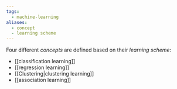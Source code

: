 ```yaml
---
tags:
  - machine-learning
aliases:
  - concept
  - learning scheme
---
```

Four different *concepts* are defined based on their *learning scheme*:
- [[classification learning]]
- [[regression learning]]
- [[Clustering|clustering learning]]
- [[association learning]]
